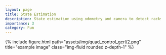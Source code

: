 ```yaml
---
layout: page
title: State Estimation
description: State estimation using odometry and camera to detect racks in a warehouse
importance: 3
category: Fun
---
```


<div class="row">
    <div class="col-sm mt-3 mt-md-0">
        {% include figure.html path="assets/img/quad_control_gcrl/2.png" title="example image" class="img-fluid rounded z-depth-1" %}
    </div>
</div>


